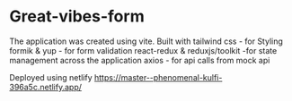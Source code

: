 # Great-vibes-form
The application was created using vite. 
Built with 
tailwind css - for Styling
formik & yup - for form validation
react-redux & reduxjs/toolkit -for state management across the application
axios - for api calls from mock api

Deployed using netlify
https://master--phenomenal-kulfi-396a5c.netlify.app/
